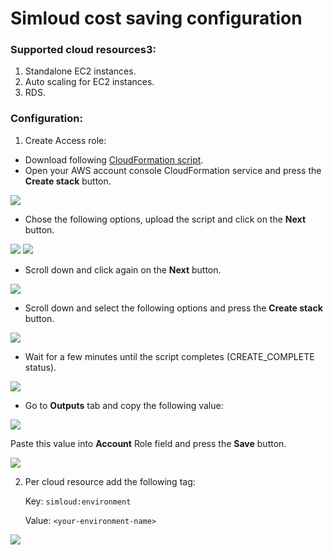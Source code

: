 # Simloud cost saving configuration

### Supported cloud resources3:

1. Standalone EC2 instances.
2. Auto scaling for EC2 instances.
3. RDS.

### Configuration:

1. Create Access role:

- Download following [CloudFormation script](https://drive.google.com/file/d/1JCgKJ4DRPt2Ipm6cvELNQAaYlvB8LtRW/view?usp=sharing).
- Open your AWS account console CloudFormation service and press the **Create stack** button.

![](/home/simloud/IdeaProjects/simloud-docs/static/img/cost-saving/configuration/image1.png)

- Chose the following options, upload the script and click on the **Next** button.

![](/home/simloud/IdeaProjects/simloud-docs/static/img/cost-saving/configuration/image2.png)
![](/home/simloud/IdeaProjects/simloud-docs/static/img/cost-saving/configuration/image3.png)

- Scroll down and click again on the **Next** button.

![](/home/simloud/IdeaProjects/simloud-docs/static/img/cost-saving/configuration/image4.png)

- Scroll down and select the following options and press the **Create stack** button.

![](/home/simloud/IdeaProjects/simloud-docs/static/img/cost-saving/configuration/image5.png)

- Wait for a few minutes until the script completes (CREATE_COMPLETE status).

![](/home/simloud/IdeaProjects/simloud-docs/static/img/cost-saving/configuration/image6.png)

- Go to **Outputs** tab and copy the following value:

![](/home/simloud/IdeaProjects/simloud-docs/static/img/cost-saving/configuration/image7.png)

Paste this value into **Account** Role field and press the **Save** button.

![](/home/simloud/IdeaProjects/simloud-docs/static/img/cost-saving/configuration/image8.png)

2. Per cloud resource add the following tag:

   Key: `simloud:environment`

   Value: `<your-environment-name>`

![](/home/simloud/IdeaProjects/simloud-docs/static/img/cost-saving/configuration/image9.png)
